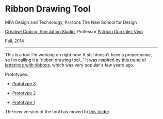 # Ribbon Drawing Tool

MFA Design and Technology, Parsons The New School for Design

[Creative Coding: Simulation Studio](github.com/patriciogonzalezvivo/sims2014), Professor [Patricio Gonzalez Vivo](github.com/patriciogonzalezvivo)

Fall, 2014

---

This is a tool I’m working on right now. It still doesn’t have a proper name, so I’m calling it a ‘ribbon drawing tool…’ It was inspired by [this trend of letterings with ribbons](https://www.google.com/search?q=images&espv=2&biw=1597&bih=816&source=lnms&tbm=isch&sa=X&ei=UYd6VNaeNO7fsATdooLgAg&ved=0CAYQ_AUoAQ#tbm=isch&q=ribbon+typography), which was very popular a few years ago. 

Prototypes:

* [Prototype 3](https://vimeo.com/108398582)

* [Prototype 2](https://vimeo.com/108173481) 

* [Prototype 1](https://vimeo.com/108160517) 

The new version of the tool has moved to [this folder](../14_final_ribbon).